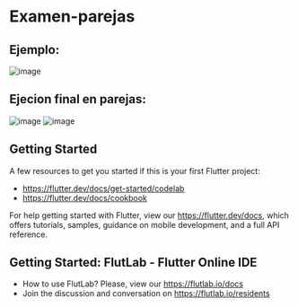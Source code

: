 # Examen-parejas

## Ejemplo:
![image](https://github.com/user-attachments/assets/b6576f50-ed11-42bc-b562-77e19a2e0cb9)

## Ejecion final en parejas:
![image](https://github.com/user-attachments/assets/64ebd30e-6051-4813-a854-3f35fdcdeee4)
![image](https://github.com/user-attachments/assets/c5509ac3-d891-4289-9ce9-e34505730c49)




## Getting Started

A few resources to get you started if this is your first Flutter project:

- https://flutter.dev/docs/get-started/codelab
- https://flutter.dev/docs/cookbook

For help getting started with Flutter, view our
https://flutter.dev/docs, which offers tutorials,
samples, guidance on mobile development, and a full API reference.

## Getting Started: FlutLab - Flutter Online IDE

- How to use FlutLab? Please, view our https://flutlab.io/docs
- Join the discussion and conversation on https://flutlab.io/residents
